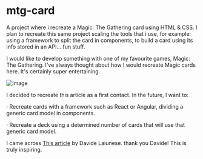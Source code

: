 # mtg-card
A project where i recreate a Magic: The Gathering card using HTML &amp; CSS. I plan to recreate this same project scaling the tools that i use, for example: using a framework to split the card in components, to build a card using its info stored in an API... fun stuff.

I would like to develop something with one of my favourite games, Magic: The Gathering. I've always thought about how I would recreate Magic cards here. It's certainly super entertaining.

![image](https://user-images.githubusercontent.com/93273286/204151428-de34f61a-12b7-409c-953e-3d73ecca9be2.png)


I decided to recreate this article as a first contact. In the future, I want to:

  · Recreate cards with a framework such as React or Angular, dividing a generic card model in components.
  
  · Recreate a deck using a determined number of cards that will use that generic card model. 

I came across <a href="https://codeburst.io/make-a-magic-the-gathering-card-in-css-5e4e06a5e604">This article</a> by Davide Laiunese. thank you Davide! This is truly inspiring.
